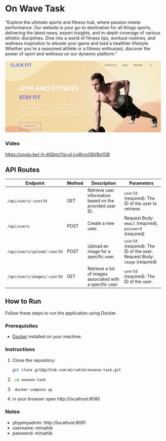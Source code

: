 # On Wave Task
"Explore the ultimate sports and fitness hub, where passion meets performance. Our website is your go-to destination for all things sports, delivering the latest news, expert insights, and in-depth coverage of various athletic disciplines. Dive into a world of fitness tips, workout routines, and wellness inspiration to elevate your game and lead a healthier lifestyle. Whether you're a seasoned athlete or a fitness enthusiast, discover the power of sport and wellness on our dynamic platform."

![Screenshot](https://raw.githubusercontent.com/mirsahib/onwave-task/client/.github/Screenshot.png)

### Video
https://youtu.be/-lt-diQljnU?si=d-LpRrcxO6VBs1OB



## API Routes

| **Endpoint**                        | **Method** | **Description**                                            | **Parameters**                                      |
| ----------------------------------- | ---------- | ---------------------------------------------------------- | ---------------------------------------------------- |
| `/api/users/:userId`                 | GET        | Retrieve user information based on the provided user ID.  | `userId` (required): The ID of the user to retrieve. |
| `/api/users`                         | POST       | Create a new user.                                        | Request Body: `email` (required), `password` (required) |
| `/api/users/upload/:userId`          | POST       | Upload an image for a specific user.                      | `userId` (required): The ID of the user. Request Body: `image` (required) |
| `/api/users/images/:userId`          | GET        | Retrieve a list of images associated with a specific user. | `userId` (required): The ID of the user.            |

## How to Run

Follow these steps to run the application using Docker.

### Prerequisites

- [Docker](https://www.docker.com/) installed on your machine.

### Instructions

1. Clone the repository:

   ```bash
   git clone git@github.com:mirsahib/onwave-task.git
2. ```bash 
    cd onwave-task
3. ```bash
    docker-compose up
4. in your browser open http://localhost:8080

### Notes
- phypmyadmin: http://localhost:8081
- username: mirsahib
- password: mirsahib